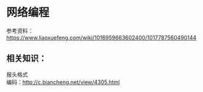 # 网络编程
参考资料：https://www.liaoxuefeng.com/wiki/1016959663602400/1017787560490144

## 相关知识： 
报头格式  
编码：http://c.biancheng.net/view/4305.html
